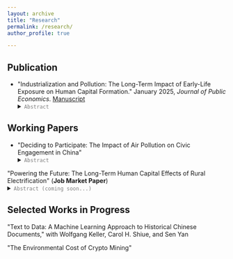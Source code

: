 ```yaml
---
layout: archive
title: "Research"
permalink: /research/
author_profile: true

---
```


## Publication 
* "Industrialization and Pollution: The Long-Term Impact of Early-Life Exposure on Human Capital Formation." January 2025,
    <em>Journal of Public Economics</em>.
    <a href="../files/IndustrialPollution_Manuscript.pdf">Manuscript</a>
    <details style="display: inline;">
      <summary><code style="color: gray;">Abstract</code></summary>
      Air quality in developing countries is often much worse than in developed economies, yet evidence on the long-term human capital effects of air pollution in these settings is limited. This paper uses a cohort difference-in-differences approach to examine the impact of early-life exposure to air pollution during China's 1950s industrialization on human capital formation. It assumes that economic opportunities linked to industrial plants impact upwind and downwind counties similarly within a 30-mile radius. The results indicate that moving from the 25th to 75th percentile of exposure reduces children's education by approximately 0.11 years. This effect size is notably larger than the impacts of three other factors affecting educational attainment in both China and the United States.
    </details>
    
 <!--<div>
  <p style="margin-bottom: 0;">
    "Industrialization and Pollution: The Long-Term Impact of Early-Life Exposure on Human Capital Formation." January 2025,
    <em>Journal of Public Economics</em>.
    <a href="../files/IndustrialPollution_Manuscript.pdf">Manuscript</a>
    <details style="display: inline;">
      <summary><code style="color: gray;">Abstract</code></summary>
      Air quality in developing countries is often much worse than in developed economies, yet evidence on the long-term human capital effects of air pollution in these settings is limited. This paper uses a cohort difference-in-differences approach to examine the impact of early-life exposure to air pollution during China's 1950s industrialization on human capital formation. It assumes that economic opportunities linked to industrial plants impact upwind and downwind counties similarly within a 30-mile radius. The results indicate that moving from the 25th to 75th percentile of exposure reduces children's education by approximately 0.11 years. This effect size is notably larger than the impacts of three other factors affecting educational attainment in both China and the United States.
    </details>
  </p>
</div>-->

## Working Papers
* "Deciding to Participate: The Impact of Air Pollution on Civic Engagement in China" 
    <details style="display: inline;">
      <summary><code style="color: gray;">Abstract</code></summary>
      This paper uses an instrumental variable (IV) strategy to examine whether air pollution influences online engagement with the government, measured by message volume on an official platform in China. I find that a 10 ug/m<sup>3</sup> increase in weekly average PM<sub>2.5</sub> results in a 15.9% surge in messages. During periods of higher pollution, people are more likely to voice complaints, seek assistance, make inquiries, and offer suggestions.  Three mechanisms help explain this response: (1) pollution shifts the perceived benefits of civic engagement, (2) it intensifies discontent linked to economic disparities, and (3) it heightens awareness of daily life problems. Sentiment analysis using large language models (LLMs) and dictionary-based tools shows that air pollution tends to worsen emotional well-being, consistent with existing literature, although the effect is statistically insignificant in most cases.  Understanding these dynamics is essential as digital engagement with government becomes more widespread. Timely identification and response to public concerns can help prevent more serious outcomes.
    </details>
    
<div>
  <p style="margin-bottom: 0;">
   "Powering the Future: The Long-Term Human Capital Effects of Rural Electrification" (<strong>Job Market Paper</strong>)
    <details style="display: inline;">
      <summary><code style="color: gray;">Abstract (coming soon...)</code></summary>
           </details>
  </p>
</div>

## Selected Works in Progress
"Text to Data: A Machine Learning Approach to Historical Chinese Documents," with Wolfgang Keller, Carol H. Shiue, and Sen Yan

"The Environmental Cost of Crypto Mining"





